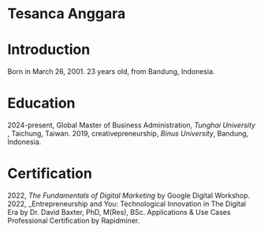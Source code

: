 # Tesanca Anggara

# Introduction
Born in March 26, 2001. 23 years old, from Bandung, Indonesia. 

# Education
2024-present, Global Master of Business Administration, _Tunghai University_ , Taichung, Taiwan.
2019, creativepreneurship, _Binus University_, Bandung, Indonesia.

# Certification
2022, _The Fundamentals of Digital Marketing_ by Google Digital Workshop.
2022, _Entrepreneurship and You: Technological Innovation in The Digital    Era by Dr. David Baxter, PhD, M(Res), BSc.
Applications & Use Cases Professional Certification by Rapidminer.
